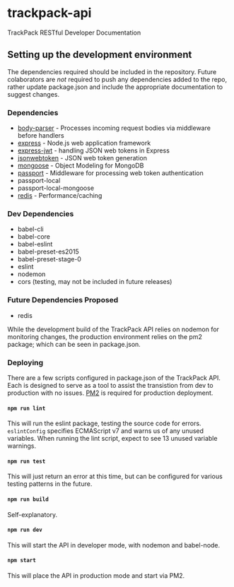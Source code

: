 # trackpack-api
TrackPack RESTful Developer Documentation

## Setting up the development environment
The dependencies required should be included in the repository. Future colaborators are *not* required to push any dependencies added to the repo, rather update package.json and include the appropriate documentation to suggest changes.

### Dependencies
* [body-parser](https://github.com/expressjs/body-parser) - Processes incoming request bodies via middleware before handlers
* [express](https://expressjs.com/) - Node.js web application framework
* [express-jwt](https://github.com/auth0/express-jwt) - handling JSON web tokens in Express
* [jsonwebtoken](https://www.npmjs.com/package/jsonwebtoken) - JSON web token generation
* [mongoose](https://mongoosejs.com/) - Object Modeling for MongoDB
* [passport](http://www.passportjs.org/) - Middleware for processing web token authentication 
* passport-local
* passport-local-mongoose
* [redis](http://redis.js.org/) - Performance/caching

### Dev Dependencies
* babel-cli
* babel-core
* babel-eslint
* babel-preset-es2015
* babel-preset-stage-0
* eslint
* nodemon
* cors (testing, may not be included in future releases)

### Future Dependencies Proposed
* redis

While the development build of the TrackPack API relies on nodemon for monitoring changes, the production environment relies on the pm2 package; which can be seen in package.json.

### Deploying
There are a few scripts configured in package.json of the TrackPack API. Each is designed to serve as a tool to assist the transistion from dev to production with no issues. [PM2](https://pm2.keymetrics.io/) is required for production deployment.

#### `npm run lint` 
This will run the eslint package, testing the source code for errors. `eslintConfig` specifies ECMAScript v7 and warns us of any unused variables. When running the lint script, expect to see 13 unused variable warnings.
#### `npm run test` 
This will just return an error at this time, but can be configured for various testing patterns in the future.
#### `npm run build` 
Self-explanatory.
#### `npm run dev` 
This will start the API in developer mode, with nodemon and babel-node.
#### `npm start`
This will place the API in production mode and start via PM2.